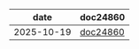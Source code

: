 
| date | doc24860 |
|---|---|
|2025-10-19|[doc24860](https://web.enoria.app/tools/documentspdf/?m=666599,684676,623120,667054&cel=6970,6990,6970,6990&ac=87737&titredoc=&doc=24860&orientation=landscape&preview=pdf&format=a4)|
